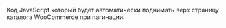 Код JavaScript который будет автоматически поднимать верх страницу каталога WooCommerce при пагинации.

